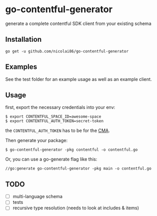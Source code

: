 # go-contentful-generator

generate a complete contentful SDK client from your existing schema

## Installation

```
go get -u github.com/nicolai86/go-contentful-generator
```

## Examples

See the test folder for an example usage as well as an example client.

## Usage

first, export the necessary credentials into your env:

```
$ export CONTENTFUL_SPACE_ID=awesome-space
$ export CONTENTFUL_AUTH_TOKEN=secret-token
```

the `CONTENTFUL_AUTH_TOKEN` has to be for the [CMA](https://www.contentful.com/developers/docs/references/authentication/#).

Then generate your package: 

```
$ go-contentful-generator -pkg contentful -o contentful.go
```

Or, you can use a go-generate flag like this:

```
//go:generate go-contentful-generator -pkg main -o contentful.go
```

## TODO

- [ ] multi-language schema
- [ ] tests
- [ ] recursive type resolution (needs to look at includes & items)

